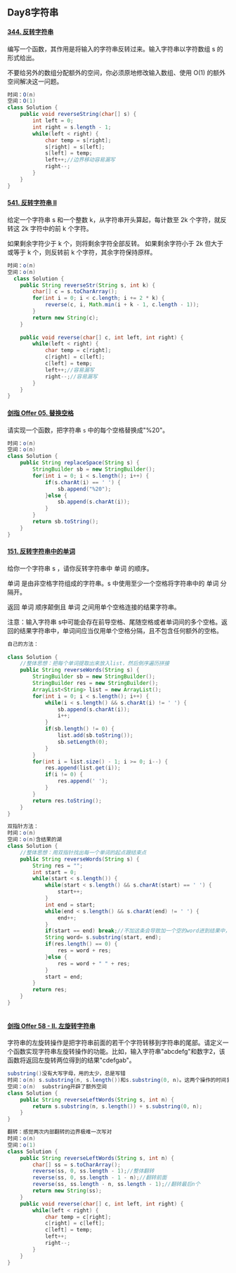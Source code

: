 ## Day8字符串

#### [344. 反转字符串](https://leetcode.cn/problems/reverse-string/)

编写一个函数，其作用是将输入的字符串反转过来。输入字符串以字符数组 s 的形式给出。

不要给另外的数组分配额外的空间，你必须原地修改输入数组、使用 O(1) 的额外空间解决这一问题。

```java
时间：O(n)
空间：O(1)
class Solution {
    public void reverseString(char[] s) {
        int left = 0;
        int right = s.length - 1;
        while(left < right) {
            char temp = s[right];
            s[right] = s[left];
            s[left] = temp;
            left++;//边界移动容易漏写
            right--;
        }
    }
}
```

#### [541. 反转字符串 II](https://leetcode.cn/problems/reverse-string-ii/)

给定一个字符串 s 和一个整数 k，从字符串开头算起，每计数至 2k 个字符，就反转这 2k 字符中的前 k 个字符。

如果剩余字符少于 k 个，则将剩余字符全部反转。
如果剩余字符小于 2k 但大于或等于 k 个，则反转前 k 个字符，其余字符保持原样。

```java
时间：o(n)
空间：o(n)
  class Solution {
    public String reverseStr(String s, int k) {
        char[] c = s.toCharArray();
        for(int i = 0; i < c.length; i += 2 * k) {
            reverse(c, i, Math.min(i + k - 1, c.length - 1));
        }
        return new String(c);
    }
    
    public void reverse(char[] c, int left, int right) {
        while(left < right) {
            char temp = c[right];
            c[right] = c[left];
            c[left] = temp;
            left++;//容易漏写
            right--;//容易漏写
        }
    }
} 
```

#### [剑指 Offer 05. 替换空格](https://leetcode.cn/problems/ti-huan-kong-ge-lcof/)

请实现一个函数，把字符串 `s` 中的每个空格替换成"%20"。

```java
时间：o(n)
空间：o(n)
class Solution {
    public String replaceSpace(String s) {
        StringBuilder sb = new StringBuilder();
        for(int i = 0; i < s.length(); i++) {
            if(s.charAt(i) == ' ') {
                sb.append("%20");
            }else {
                sb.append(s.charAt(i));
            }
        }
        return sb.toString();
    }
}
```

#### [151. 反转字符串中的单词](https://leetcode.cn/problems/reverse-words-in-a-string/)

给你一个字符串 s ，请你反转字符串中 单词 的顺序。

单词 是由非空格字符组成的字符串。s 中使用至少一个空格将字符串中的 单词 分隔开。

返回 单词 顺序颠倒且 单词 之间用单个空格连接的结果字符串。

注意：输入字符串 s中可能会存在前导空格、尾随空格或者单词间的多个空格。返回的结果字符串中，单词间应当仅用单个空格分隔，且不包含任何额外的空格。

```java
自己的方法：
  
class Solution {
    //整体思想：把每个单词提取出来放入list，然后倒序遍历拼接
    public String reverseWords(String s) {
        StringBuilder sb = new StringBuilder();
        StringBuilder res = new StringBuilder();
        ArrayList<String> list = new ArrayList();
        for(int i = 0; i < s.length(); i++) {
            while(i < s.length() && s.charAt(i) != ' ') {
                sb.append(s.charAt(i));
                i++;
            }
            if(sb.length() != 0) {
                list.add(sb.toString());
                sb.setLength(0);
            }
        }
        for(int i = list.size() - 1; i >= 0; i--) {
            res.append(list.get(i));
            if(i != 0) {
                res.append(' ');
            }
        }
        return res.toString();
    }
}
```

```java
双指针方法：
时间：o(n)
空间：o(n)含结果的湖
class Solution {
    //整体思想：用双指针找出每一个单词的起点跟结束点
    public String reverseWords(String s) {
        String res = "";
        int start = 0;
        while(start < s.length()) {
            while(start < s.length() && s.charAt(start) == ' ') {
                start++;
            }
            int end = start;
            while(end < s.length() && s.charAt(end) != ' ') {
                end++;
            }
            if(start == end) break;//不加这条会导致加一个空的word进到结果中，前面会多一个空格，这个判断也可以放在判断word是否为有长度，因为substring的问题是，在两点相等时依然返回字符串。
            String word= s.substring(start, end);
            if(res.length() == 0) {
                res = word + res;
            }else {
                res = word + " " + res;
            }
            start = end;
        }
        return res;
    }
}
```

```java
```



#### [剑指 Offer 58 - II. 左旋转字符串](https://leetcode.cn/problems/zuo-xuan-zhuan-zi-fu-chuan-lcof/)

字符串的左旋转操作是把字符串前面的若干个字符转移到字符串的尾部。请定义一个函数实现字符串左旋转操作的功能。比如，输入字符串"abcdefg"和数字2，该函数将返回左旋转两位得到的结果"cdefgab"。

```java
substring()没有大写字母，用的太少，总是写错
时间：o(n) s.substring(n, s.length())和s.substring(0, n)。这两个操作的时间复杂度都是O(N)
空间：o(n)  substring开辟了额外空间
class Solution {
    public String reverseLeftWords(String s, int n) {
        return s.substring(n, s.length()) + s.substring(0, n);
    }
}
```

```java
翻转：感觉两次内部翻转的边界极难一次写对
时间：o(n)
空间：o(1)  
class Solution {
    public String reverseLeftWords(String s, int n) {
        char[] ss = s.toCharArray();
        reverse(ss, 0, ss.length - 1);//整体翻转
        reverse(ss, 0, ss.length - 1 - n);//翻转前面
        reverse(ss, ss.length - n, ss.length - 1);//翻转最后n个
        return new String(ss);
    }
    public void reverse(char[] c, int left, int right) {
        while(left < right) {
            char temp = c[right];
            c[right] = c[left];
            c[left] = temp;
            left++;
            right--;
        }
    }
}
  
```

